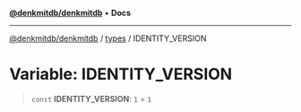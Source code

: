 [**@denkmitdb/denkmitdb**](../../README.md) • **Docs**

***

[@denkmitdb/denkmitdb](../../modules.md) / [types](../README.md) / IDENTITY\_VERSION

# Variable: IDENTITY\_VERSION

> `const` **IDENTITY\_VERSION**: `1` = `1`
